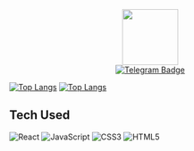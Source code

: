 <div id="header" align="center">
  <img src="https://i.giphy.com/media/v1.Y2lkPTc5MGI3NjExNDE0NWtqajVxY3dlMXN6NGY5cGpmcHg5Mmp3ZWhrNmloZjk3dnFqNiZlcD12MV9pbnRlcm5hbF9naWZfYnlfaWQmY3Q9dHM/hqU2KkjW5bE2v2Z7Q2/giphy.gif" width="100"/>
</div>

<div id="badges" align="center">
  <a href="https://t.me/UraKarpenkov">
   <img src="https://img.shields.io/badge/Telegram-blue?style=for-the-badge&logo=telegram&logoColor=white" alt="Telegram Badge"/>
  <a/>
</div>
<div id="views" align="center">
  <img src="https://komarev.com/ghpvc/?username=your-github-ukarpenkov&style=flat-square&color=blue" alt=""/>
</div>

[![Top Langs](https://github-readme-stats.vercel.app/api/top-langs/?username=ukarpenkov&layout=compact&theme=vision-friendly-dark)](https://github.com/anuraghazra/github-readme-stats)
[![Top Langs](https://github-readme-stats.vercel.app/api/top-langs/?username=ukarpenkov&layout=compact&theme=vision-friendly-dark)](https://github.com/anuraghazra/github-readme-stats)

## Tech Used
![React](https://img.shields.io/badge/react-%2320232a.svg?style=for-the-badge&logo=react&logoColor=%2361DAFB)
![JavaScript](https://img.shields.io/badge/javascript-%23323330.svg?style=for-the-badge&logo=javascript&logoColor=%23F7DF1E)
![CSS3](https://img.shields.io/badge/css3-%231572B6.svg?style=for-the-badge&logo=css3&logoColor=white)
![HTML5](https://img.shields.io/badge/html5-%23E34F26.svg?style=for-the-badge&logo=html5&logoColor=white)


